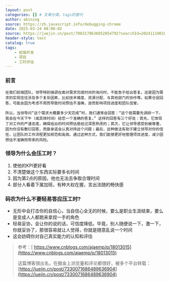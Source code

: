 ```yaml
---
layout: post
categories: [] # 文章分类，tags的替代
author: abining
source: https://zh.javascript.info/debugging-chrome
date: 2025-03-24 00:00:02
source: https://juejin.cn/post/7083178636852854792?searchId=20241119010341521D1EE1DCBB909ADB5B
header-style: text
catalog: true
tags:
    - 前端开发
    - 项目
    - 工时评估
---
```

### 前言

    在我们前端团队，领导特别强调在面对需求完成时间的询问时，不能急于给出答复。这是因为需求的实现往往涉及多个复杂因素，比如技术难度、资源分配、与其他部门的协作等。如果仓促回答，可能会因为考虑不周而导致时间预估不准确，进而影响项目进度和团队信誉。

    所以，当领导问“这个需求大概要多少天完成”时，我们通常会回答：“这个我需要先调研一下，我会在今天下午（或具体时间）给您一个准确的答复。” 这样的回答有三个好处：首先，它体现了对工作的严谨态度，确保给出的时间预估是经过深思熟虑的；其次，它让领导感受到被尊重，因为你没有敷衍回答，而是承诺会认真对待这个问题；最后，这种做法有助于建立领导对你的信任，让团队的工作流程更加规范和高效。通过这种方式，我们能够更好地管理项目进度，减少因预估不准确而带来的风险。

### 领导为什么会压工时？

1. 使他的KPI更好看
2. 不清楚做这个东西实际要多长时间
3. 因为第2点的原因，他也无法去争取合理时间
4. 部分人看着下属加班，有种大权在握，言出法随的畅快感

### 码农为什么不要轻易答应压工时?

- 无形中会打击你的自信心，当自信心全无的时候，要么是职业生涯结束，要么是变成人人都跑来拿捏一手的角色
- 轻易妥协，会让你的说的话，可信度降低。毕竟，别人随便说一下，激一下，你就妥协了，那很容易就让人觉得，你就是随意乱说一个时间
- 这会妨碍你对自己真实能力的认知和评估

> 参考：[ https://www.cnblogs.com/ajaemp/p/18013015](https://www.cnblogs.com/ajaemp/p/18013015)
>
> 这篇博客很出名，在掘金上浏览量和评论都很好，被多个平台转载：[https://juejin.cn/post/7330071686489636904](https://juejin.cn/post/7330071686489636904)
